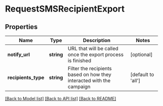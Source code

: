 # RequestSMSRecipientExport

## Properties
Name | Type | Description | Notes
------------ | ------------- | ------------- | -------------
**notify_url** | **string** | URL that will be called once the export process is finished | [optional] 
**recipients_type** | **string** | Filter the recipients based on how they interacted with the campaign | [default to 'all']

[[Back to Model list]](../README.md#documentation-for-models) [[Back to API list]](../README.md#documentation-for-api-endpoints) [[Back to README]](../README.md)


